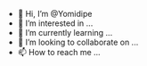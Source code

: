 - 👋 Hi, I’m @Yomidipe
- 👀 I’m interested in ...
- 🌱 I’m currently learning ...
- 💞️ I’m looking to collaborate on ...
- 📫 How to reach me ...

<!---
Yomidipe/Yomidipe is a ✨ special ✨ repository because its `README.md` (this file) appears on your GitHub profile.
You can click the Preview link to take a look at your changes.
--->
